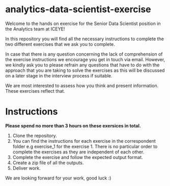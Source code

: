 # analytics-data-scientist-exercise

Welcome to the hands on exercise for the Senior Data Scientist position in the Analytics team at ICEYE! 

In this repository you will find all the necessary instructions to complete the two different exercises that we ask you to 
complete. 

In case that there is any question concerning the lack of comprehension of the exercise instructions we encourage you get in touch
via email. However, we kindly ask you to please refrain any questions that  have to do with the approach that you 
are taking to solve the exercises as this will be discussed on a later stage in the
interview process if suitable.

We are most interested to assess how you think and present information. These exercises reflect that.

# Instructions

**Please spend no more than 3 hours on these exersices in total.**

1. Clone the repository.
2. You can find the instructions for each exercise in the correspondent folder e.g exercise_1 for the exercise 1. There is no particular order to complete the exercises as they are independent of each other.
3. Complete the exercise and follow the expected output format.
4. Create a zip file of all the outputs.
5. Deliver work.

We are looking forward for your work, good luck :)
